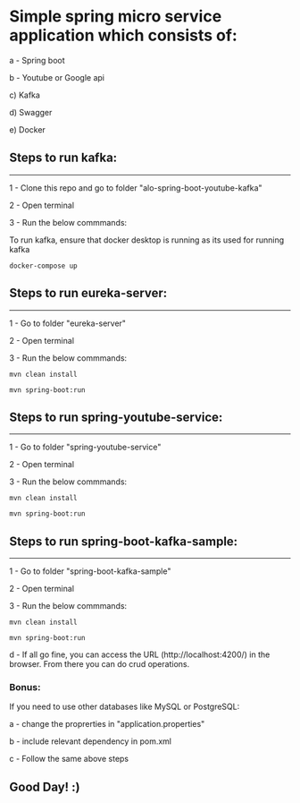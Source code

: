 # Simple spring micro service application which consists of:

a - Spring boot

b - Youtube or Google api

c) Kafka

d) Swagger

e) Docker


## Steps to run kafka:
---------------------------------
1 - Clone this repo and go to folder "alo-spring-boot-youtube-kafka"

2 - Open terminal

3 - Run the below commmands:

   To run kafka, ensure that docker desktop is running as its used for running kafka
    
    docker-compose up
    

## Steps to run eureka-server:
---------------------------------
1 - Go to folder "eureka-server"

2 - Open terminal
    
3 - Run the below commmands:

    mvn clean install
    
    mvn spring-boot:run


## Steps to run spring-youtube-service:
---------------------------------
1 - Go to folder "spring-youtube-service"

2 - Open terminal
    
3 - Run the below commmands:

    mvn clean install
    
    mvn spring-boot:run
    
    
## Steps to run spring-boot-kafka-sample:
---------------------------------
1 - Go to folder "spring-boot-kafka-sample"

2 - Open terminal
    
3 - Run the below commmands:

    mvn clean install
    
    mvn spring-boot:run
    
    
d - If all go fine, you can access the URL (http://localhost:4200/) in the browser. From there you can do crud operations.


### Bonus:
If you need to use other databases like MySQL or PostgreSQL: 

a - change the proprerties in "application.properties"

b - include relevant dependency in pom.xml

c - Follow the same above steps


## Good Day!  :)
